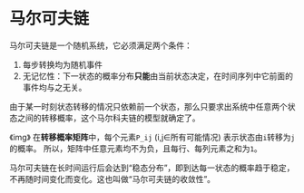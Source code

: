 # 马尔可夫链

马尔可夫链是一个随机系统，它必须满足两个条件：
1. 每步转换均为随机事件
2. 无记忆性：下一状态的概率分布**只能**由当前状态决定，在时间序列中它前面的事件均与之无关。

由于某一时刻状态转移的情况只依赖前一个状态，那么只要求出系统中任意两个状态之间的转移概率，这个马尔科夫链的模型就确定了。

《img》
在**转移概率矩阵**中，每个元素`P_ij` (i,j∈所有可能情况) 表示状态由`i`转移为`j`的概率。
所以，矩阵中任意元素均不为负，且每行、每列元素之和为`1`。

马尔可夫链在长时间运行后会达到“稳态分布”，即到达每一状态的概率趋于稳定，不再随时间变化而变化。这也叫做“马尔可夫链的收敛性”。